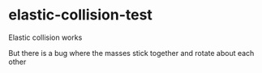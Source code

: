 # elastic-collision-test


Elastic collision works

But there is a bug where the masses stick together and rotate about each other
